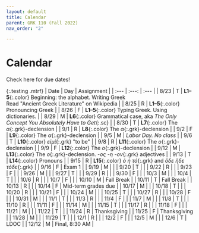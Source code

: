 ```yaml
---
layout: default
title: Calendar
parent: GRK 110 (Fall 2022)
nav_order: "2"

---
```

# Calendar

Check here for due dates!

{:.testing .mtrf}
| Date | Day | Assignment |
| :--- | :---: | :--- |
| 8/23 | T | **L1–5**{:.color} Beginning: the alphabet. Writing Greek<br>Read "Ancient Greek Literature" on Wikipedia |
| 8/25 | R | **L1–5**{:.color} Pronouncing Greek |
| 8/26 | F | **L1–5**{:.color} Typing Greek. Using dictionaries. |
| 8/29 | M | **L6**{:.color} Grammatical case, aka *The Only Concept You Absolutely Have to Get*{:.sc} |
| 8/30 | T | **L7**{:.color} The *α*{:.grk}-declension |
| 9/1 | R | **L8**{:.color} The *α*{:.grk}-declension |
| 9/2 | F | **L9**{:.color} The *α*{:.grk}-declension |
| 9/5 | M | **Labor* Day. No class* |
| 9/6 | T | **L10**{:.color} *εἰμί*{:.grk} "to be" |
| 9/8 | R | **L11**{:.color} The *ο*{:.grk}-declension |
| 9/9 | F | **L12**{:.color} The *ο*{:.grk}-declension |
| 9/12 | M | **L13**{:.color} The *ο*{:.grk}-declension. *-ος -η -ον*{:.grk} adjectives |
| 9/13 | T | **L14**{:.color} Pronouns |
| 9/15 | R | **L15**{:.color} *ὁ ἡ τό*{:.grk} and *ὅδε ἥδε τόδε*{:.grk} |
| 9/16 | F | Exam 1 |
| 9/19 | M |  |
| 9/20 | T |  |
| 9/22 | R |  |
| 9/23 | F |  |
| 9/26 | M |  |
| 9/27 | T |  |
| 9/29 | R |  |
| 9/30 | F |  |
| 10/3 | M |  |
| 10/4 | T |  |
| 10/6 | R |  |
| 10/7 | F |  |
| 10/10 | M | Fall Break |
| 10/11 | T | Fall Break |
| 10/13 | R |  |
| 10/14 | F | Mid-term grades due |
| 10/17 | M |  |
| 10/18 | T |  |
| 10/20 | R |  |
| 10/21 | F |  |
| 10/24 | M |  |
| 10/25 | T |  |
| 10/27 | R |  |
| 10/28 | F |  |
| 10/31 | M |  |
| 11/1 | T |  |
| 11/3 | R |  |
| 11/4 | F |  |
| 11/7 | M |  |
| 11/8 | T |  |
| 11/10 | R |  |
| 11/11 | F |  |
| 11/14 | M |  |
| 11/15 | T |  |
| 11/17 | R |  |
| 11/18 | F |  |
| 11/21 | M |  |
| 11/22 | T |  |
| 11/24 | R | Thanksgiving |
| 11/25 | F | Thanksgiving |
| 11/28 | M |  |
| 11/29 | T |  |
| 12/1 | R |  |
| 12/2 | F |  |
| 12/5 | M |  |
| 12/6 | T | LDOC |
| 12/12 | M | Final, 8:30 AM |